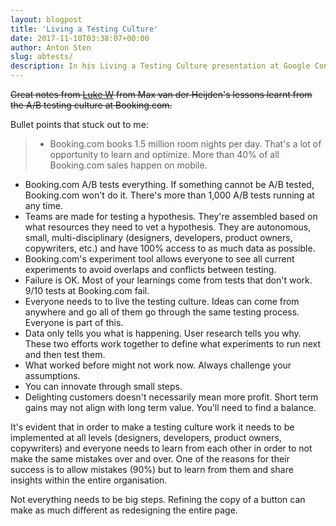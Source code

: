 ```yaml
---
layout: blogpost
title: 'Living a Testing Culture'
date: 2017-11-10T03:38:07+00:00
author: Anton Sten
slug: abtests/
description: In his Living a Testing Culture presentation at Google Conversions 2017 in Dublin Ireland, Max van der Heijden talked about the A/B testing culture at Booking.com and lessons he learned working within it.
---
```

~~Great notes from [Luke W](https://www.lukew.com/ff/entry.asp?1978) from Max van der Heijden's lessons learnt from the A/B testing culture at Booking.com.~~

Bullet points that stuck out to me:
>- Booking.com books 1.5 million room nights per day. That's a lot of opportunity to learn and optimize. More than 40% of all Booking.com sales happen on mobile.
- Booking.com A/B tests everything. If something cannot be A/B tested, Booking.com won't do it. There's more than 1,000 A/B tests running at any time.
- Teams are made for testing a hypothesis. They're assembled based on what resources they need to vet a hypothesis. They are autonomous, small, multi-disciplinary (designers, developers, product owners, copywriters, etc.) and have 100% access to as much data as possible.
- Booking.com's experiment tool allows everyone to see all current experiments to avoid overlaps and conflicts between testing.
- Failure is OK. Most of your learnings come from tests that don't work. 9/10 tests at Booking.com fail.
- Everyone needs to to live the testing culture. Ideas can come from anywhere and go all of them go through the same testing process. Everyone is part of this.
- Data only tells you what is happening. User research tells you why. These two efforts work together to define what experiments to run next and then test them.
- What worked before might not work now. Always challenge your assumptions.
- You can innovate through small steps.
- Delighting customers doesn't necessarily mean more profit. Short term gains may not align with long term value. You'll need to find a balance.

It's evident that in order to make a testing culture work it needs to be implemented at all levels (designers, developers, product owners, copywriters) and everyone needs to learn from each other in order to not make the same mistakes over and over. One of the reasons for their success is to allow mistakes (90%) but to learn from them and share insights within the entire organisation.

Not everything needs to be big steps. Refining the copy of a button can make as much different as redesigning the entire page.
